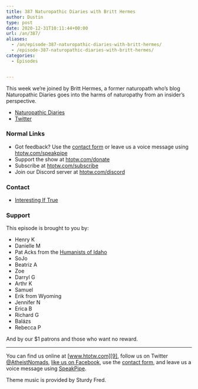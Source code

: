 ```yaml
---
title: 387 Naturopathic Diaries with Britt Hermes
author: Dustin
type: post
date: 2020-12-31T10:11:44+00:00
url: /an/387/
aliases:
  - /an/episode-387-naturopathic-diaries-with-britt-hermes/
  - /episode-387-naturopathic-diaries-with-britt-hermes/
categories:
  - Episodes


---
```

<div id="buzzsprout-player-10552722"></div><script src="https://www.buzzsprout.com/1983601/10552722-387-naturopathic-diaries-with-britt-hermes.js?container_id=buzzsprout-player-10552722&player=small" type="text/javascript" charset="utf-8"></script>

This week we&#8217;re joined by Britt Hermes, a former naturopath who&#8217;s blog Naturopathic Diaries goes into the harms of naturopathy from an insider&#8217;s perspective.

  * [Naturopathic Diaries][1]
  * [Twitter][2]

<!--more-->

### Normal Links

 * Got feedback? Use the <a href="https://htotw.com/contact" target="_blank" rel="noopener">contact form</a> or leave us a voice message using [htotw.com/speakpipe][3]
 * Support the show at [htotw.com/donate][4]
 * Subscribe at [htotw.com/subscribe][5]
 * Join our Discord server at [htotw.com/discord][6]

### Contact

  * [Interesting If True][7]

### Support

This episode is brought to you by:

  * Henry K
  * Danielle M
  * Pat Acks from the [Humanists of Idaho][8]
  * SoJo
  * Beatriz A
  * Zoe
  * Darryl G
  * Arthr K
  * Samuel
  * Erik from Wyoming
  * Jennifer N
  * Erica B
  * Richard G
  * Balázs
  * Rebecca P

And by our $1 patrons and those who want no reward.

* * *

You can find us online at [www.htotw.com][9], follow us on Twitter [@AtheistNomads][10], [like us on Facebook][11], use the [contact form](https://htotw.com/contact), and leave us a voice message using [SpeakPipe][3].

Theme music is provided by Sturdy Fred.

 [1]: https://www.naturopathicdiaries.com/
 [2]: https://twitter.com/NaturoDiaries
 [3]: https://htotw.com/speakpipe
 [4]: https://htotw.com/donate
 [5]: https://htotw.com/subscribe
 [6]: https://htotw.com/discord
 [7]: https://www.interestingiftrue.com/
 [8]: https://www.humanistsofidaho.org/
 [9]: https://www.htotw.com/
 [10]: https://twitter.com/AtheistNomads
 [11]: https://htotw.com/facebook
